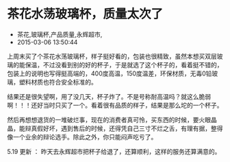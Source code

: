 # 茶花水荡玻璃杯，质量太次了
- 茶花,玻璃杯,产品质量,永辉超市,
- 2015-03-06 13:50:44


上周末买了个茶花水荡玻璃杯，样子挺好看的，包装也很精致，虽然本想买双层玻璃的能保温，不过没看到别的好的杯子，于是就选了这个杯子的，看着挺不错的，包装上的说明也写得挺高端的，400度高温，150度温差，环保材质，无毒0铅玻璃，塑料材质也符合安全标准的。



结果还是很失望啊，用了没几天，杯子炸了。不是号称耐高温吗？就这么脆弱啊！！！还好当时只买了一个。看着很有品质的样子，结果是那么坨的一个杯子。

然后再想想退货的一堆破烂事，现在的消费者真可怜，买东西的时候，要火眼晶晶，能辩真假好坏，遇到售后的时候，还得凭自己三寸不烂之舌，有理有据，整得像一个业余的辩论选手。除此之外，你只能闷声吃亏了。

5.19 更新 ： 昨天去永辉超市把杯子给退了，还算顺利，这样的服务还算满意的。
